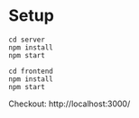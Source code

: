# Setup
```
cd server
npm install
npm start
```
```
cd frontend
npm install
npm start
```
Checkout: http://localhost:3000/


